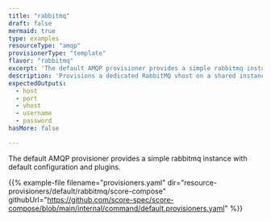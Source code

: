 ```yaml
---
title: "rabbitmq"
draft: false
mermaid: true
type: examples
resourceType: "amqp"
provisionerType: "template"
flavor: "rabbitmq"
excerpt: 'The default AMQP provisioner provides a simple rabbitmq instance with default configuration and plugins.'
description: 'Provisions a dedicated RabbitMQ vhost on a shared instance.'
expectedOutputs: 
  - host
  - port
  - vhost
  - username
  - password
hasMore: false

---
```


The default AMQP provisioner provides a simple rabbitmq instance with default configuration and plugins.

{{% example-file filename="provisioners.yaml" dir="resource-provisioners/default/rabbitmq/score-compose" githubUrl="https://github.com/score-spec/score-compose/blob/main/internal/command/default.provisioners.yaml" %}}
